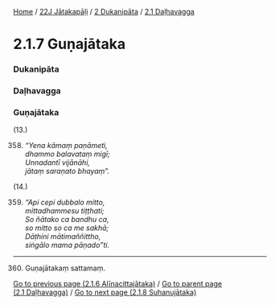 
[Home](/) / [22J Jātakapāḷi](../../../22J.md) / [2 Dukanipāta](../../2.md) / [2.1 Daḷhavagga](../2.1.md)

# 2.1.7 Guṇajātaka

### Dukanipāta

### Daḷhavagga

### Guṇajātaka

(13.)

358. _“Yena kāmaṃ paṇāmeti,_  
_dhammo balavataṃ migī;_  
_Unnadantī vijānāhi,_  
_jātaṃ saraṇato bhayaṃ”._  


(14.)

359. _“Api cepi dubbalo mitto,_  
_mittadhammesu tiṭṭhati;_  
_So ñātako ca bandhu ca,_  
_so mitto so ca me sakhā;_  
_Dāṭhini mātimaññittho,_  
_siṅgālo mama pāṇado”ti._  


---

360. Guṇajātakaṃ sattamaṃ.



[Go to previous page (2.1.6 Alīnacittajātaka)](2.1.6.md) / [Go to parent page (2.1 Daḷhavagga)](../2.1.md) / [Go to next page (2.1.8 Suhanujātaka)](2.1.8.md)


